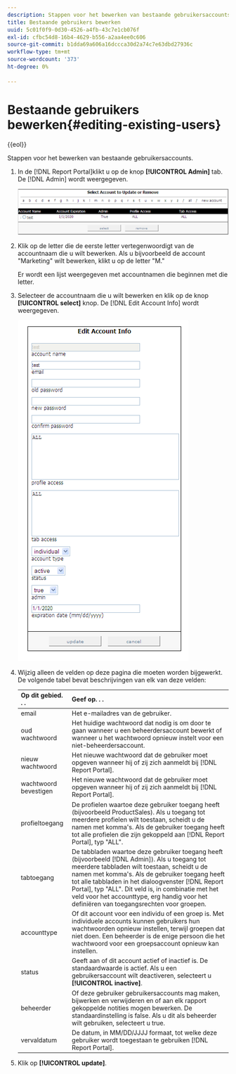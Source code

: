```yaml
---
description: Stappen voor het bewerken van bestaande gebruikersaccounts.
title: Bestaande gebruikers bewerken
uuid: 5c01f0f9-0d30-4526-a4fb-43c7e1cb076f
exl-id: cfbc54d8-16b4-4629-b556-a2aa4ee0c606
source-git-commit: b1dda69a606a16dccca30d2a74c7e63dbd27936c
workflow-type: tm+mt
source-wordcount: '373'
ht-degree: 0%

---
```


# Bestaande gebruikers bewerken{#editing-existing-users}

{{eol}}

Stappen voor het bewerken van bestaande gebruikersaccounts.

1. In de [!DNL Report Portal]klikt u op de knop **[!UICONTROL Admin]** tab. De [!DNL Admin] wordt weergegeven.

   ![](assets/report_admintag2.png)

1. Klik op de letter die de eerste letter vertegenwoordigt van de accountnaam die u wilt bewerken. Als u bijvoorbeeld de account &quot;Marketing&quot; wilt bewerken, klikt u op de letter &quot;M.&quot;

   Er wordt een lijst weergegeven met accountnamen die beginnen met die letter.

1. Selecteer de accountnaam die u wilt bewerken en klik op de knop **[!UICONTROL select]** knop. De [!DNL Edit Account Info] wordt weergegeven.

   ![Stapinfo](assets/rptPort_scrn_AdminTab_editUser.png)

1. Wijzig alleen de velden op deze pagina die moeten worden bijgewerkt. De volgende tabel bevat beschrijvingen van elk van deze velden:

   | Op dit gebied. . . | Geef op. . . |
   |---|---|
   | email | Het e-mailadres van de gebruiker. |
   | oud wachtwoord | Het huidige wachtwoord dat nodig is om door te gaan wanneer u een beheerdersaccount bewerkt of wanneer u het wachtwoord opnieuw instelt voor een niet-beheerdersaccount. |
   | nieuw wachtwoord | Het nieuwe wachtwoord dat de gebruiker moet opgeven wanneer hij of zij zich aanmeldt bij [!DNL Report Portal]. |
   | wachtwoord bevestigen | Het nieuwe wachtwoord dat de gebruiker moet opgeven wanneer hij of zij zich aanmeldt bij [!DNL Report Portal]. |
   | profieltoegang | De profielen waartoe deze gebruiker toegang heeft (bijvoorbeeld ProductSales). Als u toegang tot meerdere profielen wilt toestaan, scheidt u de namen met komma&#39;s. Als de gebruiker toegang heeft tot alle profielen die zijn gekoppeld aan [!DNL Report Portal], typ &quot;ALL&quot;. |
   | tabtoegang | De tabbladen waartoe deze gebruiker toegang heeft (bijvoorbeeld [!DNL Admin]). Als u toegang tot meerdere tabbladen wilt toestaan, scheidt u de namen met komma&#39;s. Als de gebruiker toegang heeft tot alle tabbladen in het dialoogvenster [!DNL Report Portal], typ &quot;ALL&quot;. Dit veld is, in combinatie met het veld voor het accounttype, erg handig voor het definiëren van toegangsrechten voor groepen. |
   | accounttype | Of dit account voor een individu of een groep is. Met individuele accounts kunnen gebruikers hun wachtwoorden opnieuw instellen, terwijl groepen dat niet doen. Een beheerder is de enige persoon die het wachtwoord voor een groepsaccount opnieuw kan instellen. |
   | status | Geeft aan of dit account actief of inactief is. De standaardwaarde is actief. Als u een gebruikersaccount wilt deactiveren, selecteert u **[!UICONTROL inactive]**. |
   | beheerder | Of deze gebruiker gebruikersaccounts mag maken, bijwerken en verwijderen en of aan elk rapport gekoppelde notities mogen bewerken. De standaardinstelling is false. Als u dit als beheerder wilt gebruiken, selecteert u true. |
   | vervaldatum | De datum, in MM/DD/JJJJ formaat, tot welke deze gebruiker wordt toegestaan te gebruiken [!DNL Report Portal]. |

1. Klik op **[!UICONTROL update]**.
